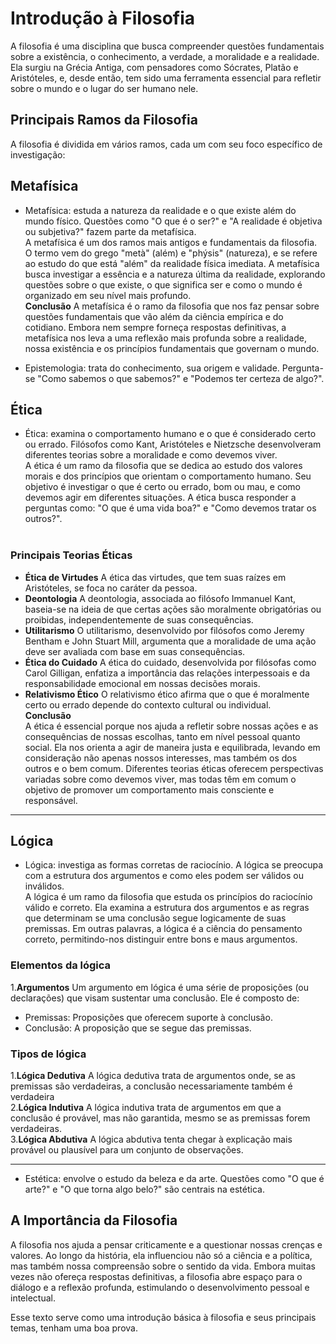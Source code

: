 # Introdução à Filosofia

A filosofia é uma disciplina que busca compreender questões fundamentais sobre a existência, o conhecimento, a verdade, a moralidade e a realidade. Ela surgiu na Grécia Antiga, com pensadores como Sócrates, Platão e Aristóteles, e, desde então, tem sido uma ferramenta essencial para refletir sobre o mundo e o lugar do ser humano nele.

## Principais Ramos da Filosofia

A filosofia é dividida em vários ramos, cada um com seu foco específico de investigação:

## Metafísica
- Metafísica: estuda a natureza da realidade e o que existe além do mundo físico. Questões como "O que é o ser?" e "A realidade é objetiva ou subjetiva?" fazem parte da metafísica.<br>
A metafísica é um dos ramos mais antigos e fundamentais da filosofia. O termo vem do grego "metà" (além) e "phýsis" (natureza), e se refere ao estudo do que está "além" da realidade física imediata. A metafísica busca investigar a essência e a natureza última da realidade, explorando questões sobre o que existe, o que significa ser e como o mundo é organizado em seu nível mais profundo.<br>
**Conclusão**
A metafísica é o ramo da filosofia que nos faz pensar sobre questões fundamentais que vão além da ciência empírica e do cotidiano. Embora nem sempre forneça respostas definitivas, a metafísica nos leva a uma reflexão mais profunda sobre a realidade, nossa existência e os princípios fundamentais que governam o mundo.

- Epistemologia: trata do conhecimento, sua origem e validade. Pergunta-se "Como sabemos o que sabemos?" e "Podemos ter certeza de algo?".

## Ética
- Ética: examina o comportamento humano e o que é considerado certo ou errado. Filósofos como Kant, Aristóteles e Nietzsche desenvolveram diferentes teorias sobre a moralidade e como devemos viver.<br>
A ética é um ramo da filosofia que se dedica ao estudo dos valores morais e dos princípios que orientam o comportamento humano. Seu objetivo é investigar o que é certo ou errado, bom ou mau, e como devemos agir em diferentes situações. A ética busca responder a perguntas como: "O que é uma vida boa?" e "Como devemos tratar os outros?".
<br><br>
### Principais Teorias Éticas
  - **Ética de Virtudes** A ética das virtudes, que tem suas raízes em Aristóteles, se foca no caráter da pessoa.
  -  **Deontologia** A deontologia, associada ao filósofo Immanuel Kant, baseia-se na ideia de que certas ações são moralmente obrigatórias ou proibidas, independentemente de suas consequências.
  -  **Utilitarismo** O utilitarismo, desenvolvido por filósofos como Jeremy Bentham e John Stuart Mill, argumenta que a moralidade de uma ação deve ser avaliada com base em suas consequências.
  -  **Ética do Cuidado** A ética do cuidado, desenvolvida por filósofas como Carol Gilligan, enfatiza a importância das relações interpessoais e da responsabilidade emocional em nossas decisões morais.
  -  **Relativismo Ético** O relativismo ético afirma que o que é moralmente certo ou errado depende do contexto cultural ou individual.<br>
**Conclusão**<br>
A ética é essencial porque nos ajuda a refletir sobre nossas ações e as consequências de nossas escolhas, tanto em nível pessoal quanto social. Ela nos orienta a agir de maneira justa e equilibrada, levando em consideração não apenas nossos interesses, mas também os dos outros e o bem comum. Diferentes teorias éticas oferecem perspectivas variadas sobre como devemos viver, mas todas têm em comum o objetivo de promover um comportamento mais consciente e responsável.

---

## Lógica
- Lógica: investiga as formas corretas de raciocínio. A lógica se preocupa com a estrutura dos argumentos e como eles podem ser válidos ou inválidos.<br>
  A lógica é um ramo da filosofia que estuda os princípios do raciocínio válido e correto. Ela examina a estrutura dos argumentos e as regras que determinam se uma conclusão segue logicamente de suas premissas. Em outras palavras, a lógica é a ciência do pensamento correto, permitindo-nos distinguir entre bons e maus argumentos.
### Elementos da lógica
1.**Argumentos** Um argumento em lógica é uma série de proposições (ou declarações) que visam sustentar uma conclusão. Ele é composto de:
- Premissas: Proposições que oferecem suporte à conclusão.
- Conclusão: A proposição que se segue das premissas.<br>
### Tipos de lógica
1.**Lógica Dedutiva** A lógica dedutiva trata de argumentos onde, se as premissas são verdadeiras, a conclusão necessariamente também é verdadeira<br>
2.**Lógica Indutiva** A lógica indutiva trata de argumentos em que a conclusão é provável, mas não garantida, mesmo se as premissas forem verdadeiras.<br>
3.**Lógica Abdutiva** A lógica abdutiva tenta chegar à explicação mais provável ou plausível para um conjunto de observações.

---

- Estética: envolve o estudo da beleza e da arte. Questões como "O que é arte?" e "O que torna algo belo?" são centrais na estética.

## A Importância da Filosofia

A filosofia nos ajuda a pensar criticamente e a questionar nossas crenças e valores. Ao longo da história, ela influenciou não só a ciência e a política, mas também nossa compreensão sobre o sentido da vida. Embora muitas vezes não ofereça respostas definitivas, a filosofia abre espaço para o diálogo e a reflexão profunda, estimulando o desenvolvimento pessoal e intelectual.

Esse texto serve como uma introdução básica à filosofia e seus principais temas, tenham uma boa prova.
